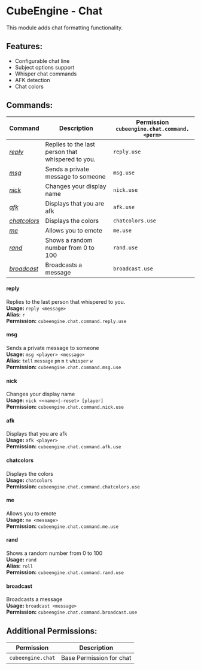 # CubeEngine - Chat
This module adds chat formatting functionality.

## Features:
 - Configurable chat line
 - Subject options support
 - Whisper chat commands
 - AFK detection
 - Chat colors

## Commands:
| Command | Description | Permission<br>`cubeengine.chat.command.<perm>` |
| --- | --- | --- |
| [*reply*](#reply) | Replies to the last person that whispered to you. | `reply.use` |
| [*msg*](#msg) | Sends a private message to someone | `msg.use` |
| [*nick*](#nick) | Changes your display name | `nick.use` |
| [*afk*](#afk) | Displays that you are afk | `afk.use` |
| [*chatcolors*](#chatcolors) | Displays the colors | `chatcolors.use` |
| [*me*](#me) | Allows you to emote | `me.use` |
| [*rand*](#rand) | Shows a random number from 0 to 100 | `rand.use` |
| [*broadcast*](#broadcast) | Broadcasts a message | `broadcast.use` |

#### reply  
Replies to the last person that whispered to you.  
**Usage:** `reply <message>`  
**Alias:** `r`  
**Permission:** `cubeengine.chat.command.reply.use`  
  

#### msg  
Sends a private message to someone  
**Usage:** `msg <player> <message>`  
**Alias:** `tell` `message` `pm` `m` `t` `whisper` `w`  
**Permission:** `cubeengine.chat.command.msg.use`  
  

#### nick  
Changes your display name  
**Usage:** `nick <<name>|-reset> [player]`  
**Permission:** `cubeengine.chat.command.nick.use`  
  

#### afk  
Displays that you are afk  
**Usage:** `afk <player>`  
**Permission:** `cubeengine.chat.command.afk.use`  
  

#### chatcolors  
Displays the colors  
**Usage:** `chatcolors `  
**Permission:** `cubeengine.chat.command.chatcolors.use`  
  

#### me  
Allows you to emote  
**Usage:** `me <message>`  
**Permission:** `cubeengine.chat.command.me.use`  
  

#### rand  
Shows a random number from 0 to 100  
**Usage:** `rand `  
**Alias:** `roll`  
**Permission:** `cubeengine.chat.command.rand.use`  
  

#### broadcast  
Broadcasts a message  
**Usage:** `broadcast <message>`  
**Permission:** `cubeengine.chat.command.broadcast.use`  
  

## Additional Permissions:

| Permission | Description |
| --- | --- |
| `cubeengine.chat` | Base Permission for chat |